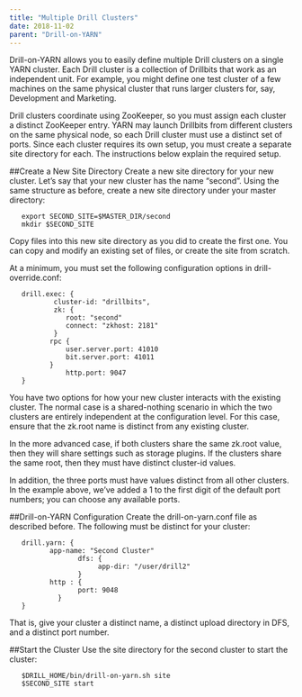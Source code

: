 ```yaml
---
title: "Multiple Drill Clusters"
date: 2018-11-02
parent: "Drill-on-YARN"
---  
```


Drill-on-YARN allows you to easily define multiple Drill clusters on a single YARN cluster. Each Drill cluster is a collection of Drillbits that work as an independent unit. For example, you might define one test cluster of a few machines on the same physical cluster that runs larger clusters for, say, Development and Marketing.  

Drill clusters coordinate using ZooKeeper, so you must assign each cluster a distinct ZooKeeper
entry. YARN may launch Drillbits from different clusters on the same physical node, so each
Drill cluster must use a distinct set of ports. Since each cluster requires its own setup, you must create a separate site directory for each. The instructions below explain the required setup.  

##Create a New Site Directory
Create a new site directory for your new cluster. Let’s say that your new cluster has the name
“second”. Using the same structure as before, create a new site directory under your master
directory:  

       export SECOND_SITE=$MASTER_DIR/second
       mkdir $SECOND_SITE  

Copy files into this new site directory as you did to create the first one. You can copy and modify an existing set of files, or create the site from scratch.

At a minimum, you must set the following configuration options in drill-override.conf:  

       drill.exec: {
               cluster-id: "drillbits",
               zk: {
                  root: "second"
                  connect: "zkhost: 2181"
               }
              rpc {
                  user.server.port: 41010
                  bit.server.port: 41011
              }
                  http.port: 9047
       }  

You have two options for how your new cluster interacts with the existing cluster. The normal
case is a shared-nothing scenario in which the two clusters are entirely independent at the
configuration level. For this case, ensure that the zk.root name is distinct from any existing
cluster.

In the more advanced case, if both clusters share the same zk.root value, then they will
share settings such as storage plugins. If the clusters share the same root, then they must have distinct cluster-id values.  

In addition, the three ports must have values distinct from all other clusters. In the example
above, we’ve added a 1 to the first digit of the default port numbers; you can choose any available ports.  

##Drill-on-YARN Configuration
Create the drill-on-yarn.conf file as described before. The following must be distinct
for your cluster:  

       drill.yarn: {
              app-name: "Second Cluster"
                     dfs: {
                          app-dir: "/user/drill2"
                     }
              http : {
                     port: 9048
                }
       }

That is, give your cluster a distinct name, a distinct upload directory in DFS, and a distinct port number.  

##Start the Cluster
Use the site directory for the second cluster to start the cluster:  

       $DRILL_HOME/bin/drill-on-yarn.sh site
       $SECOND_SITE start  

